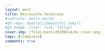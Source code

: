 ```yaml
---
layout: post
title: Meccaniche Veneziane
#subtitle: hello world!
#gh-repo: daattali/beautiful-jekyll
#gh-badge: [star, fork, follow]
cover-img: /files/post/20200614/mv_cover.png
tags: [timepiece]
comments: true
---
```

